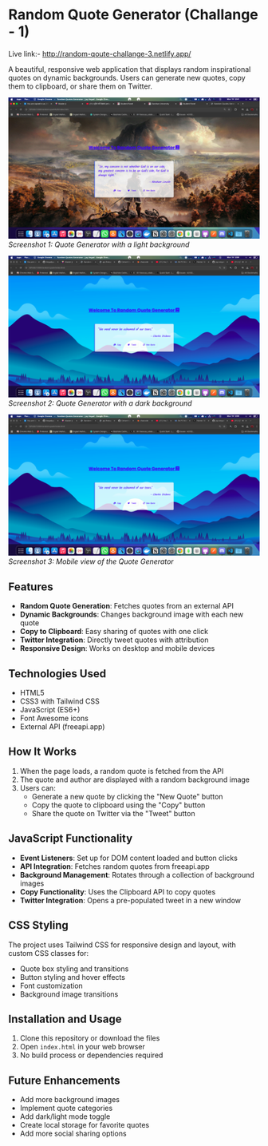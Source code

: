 # Random Quote Generator (Challange - 1)

Live link:- http://random-qoute-challange-3.netlify.app/

A beautiful, responsive web application that displays random inspirational quotes on dynamic backgrounds. Users can generate new quotes, copy them to clipboard, or share them on Twitter.

![Quote Generator with Light Background](./ss1.png)
*Screenshot 1: Quote Generator with a light background*

![Quote Generator with Dark Background](./ss2.png)
*Screenshot 2: Quote Generator with a dark background*

![Quote Generator on Mobile](./ss2.png)
*Screenshot 3: Mobile view of the Quote Generator*

## Features

- **Random Quote Generation**: Fetches quotes from an external API
- **Dynamic Backgrounds**: Changes background image with each new quote
- **Copy to Clipboard**: Easy sharing of quotes with one click
- **Twitter Integration**: Directly tweet quotes with attribution
- **Responsive Design**: Works on desktop and mobile devices

## Technologies Used

- HTML5
- CSS3 with Tailwind CSS
- JavaScript (ES6+)
- Font Awesome icons
- External API (freeapi.app)

## How It Works

1. When the page loads, a random quote is fetched from the API
2. The quote and author are displayed with a random background image
3. Users can:
   - Generate a new quote by clicking the "New Quote" button
   - Copy the quote to clipboard using the "Copy" button
   - Share the quote on Twitter via the "Tweet" button

## JavaScript Functionality

- **Event Listeners**: Set up for DOM content loaded and button clicks
- **API Integration**: Fetches random quotes from freeapi.app
- **Background Management**: Rotates through a collection of background images
- **Copy Functionality**: Uses the Clipboard API to copy quotes
- **Twitter Integration**: Opens a pre-populated tweet in a new window

## CSS Styling

The project uses Tailwind CSS for responsive design and layout, with custom CSS classes for:
- Quote box styling and transitions
- Button styling and hover effects
- Font customization
- Background image transitions

## Installation and Usage

1. Clone this repository or download the files
2. Open `index.html` in your web browser
3. No build process or dependencies required

## Future Enhancements

- Add more background images
- Implement quote categories
- Add dark/light mode toggle
- Create local storage for favorite quotes
- Add more social sharing options
